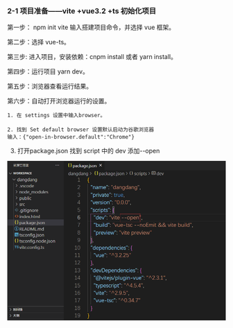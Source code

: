 ### 2-1 项目准备——vite +vue3.2 +ts  初始化项目

第一步： npm  init vite  输入搭建项目命令，并选择 vue 框架。


第二步：选择 vue-ts。

第三步: 进入项目，安装依赖：cnpm install 或者 yarn install。

第四步：运行项目 yarn dev。

第五步：浏览器查看运行结果。

第六步：自动打开浏览器运行的设置。

    1. 在 settings 设置中输入browser。
    
    2. 找到 Set default browser 设置默认启动为谷歌浏览器
    输入：{"open-in-browser.default":"Chrome"}

3. 打开package.json 找到 script 中的 dev 添加--open

![image.png](assets/image-20220502114130-mwrse3r.png)
